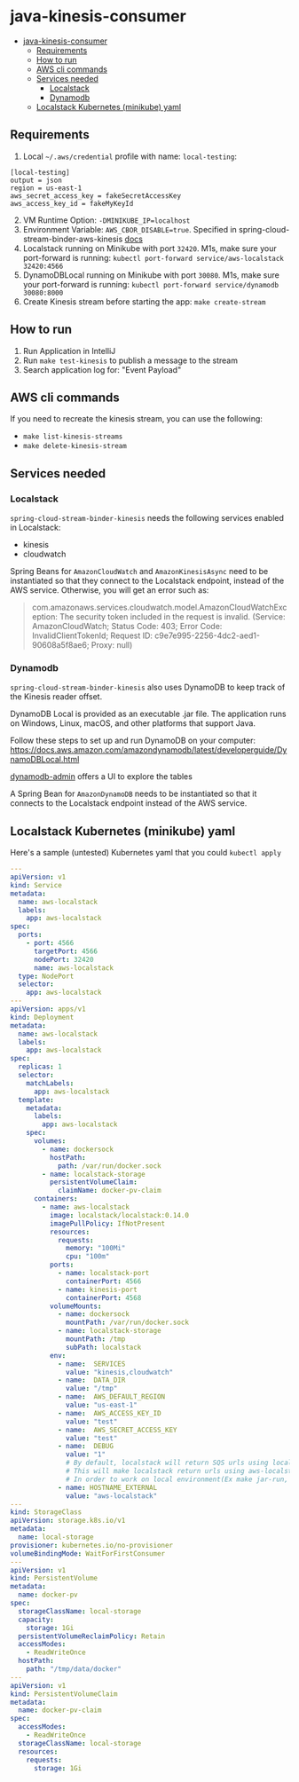 # java-kinesis-consumer

- [java-kinesis-consumer](#java-kinesis-consumer)
  - [Requirements](#requirements)
  - [How to run](#how-to-run)
  - [AWS cli commands](#aws-cli-commands)
  - [Services needed](#services-needed)
    - [Localstack](#localstack)
    - [Dynamodb](#dynamodb)
  - [Localstack Kubernetes (minikube) yaml](#localstack-kubernetes-minikube-yaml)

## Requirements

1. Local `~/.aws/credential` profile with name: `local-testing`:

```properties
[local-testing]
output = json
region = us-east-1
aws_secret_access_key = fakeSecretAccessKey
aws_access_key_id = fakeMyKeyId
```

2. VM Runtime Option: `-DMINIKUBE_IP=localhost`
3. Environment Variable: `AWS_CBOR_DISABLE=true`. Specified in spring-cloud-stream-binder-aws-kinesis [docs](https://github.com/spring-cloud/spring-cloud-stream-binder-aws-kinesis/blob/v3.0.0/spring-cloud-stream-binder-kinesis-docs/src/main/asciidoc/overview.adoc#telling-the-binder-to-use-your-local-endpoint)
4. Localstack running on Minikube with port `32420`. M1s, make sure your port-forward is running: `kubectl port-forward service/aws-localstack 32420:4566`
5. DynamoDBLocal running on Minikube with port `30080`. M1s, make sure your port-forward is running: `kubectl port-forward service/dynamodb 30080:8000`
6. Create Kinesis stream before starting the app: `make create-stream`

## How to run

1. Run Application in IntelliJ
2. Run `make test-kinesis` to publish a message to the stream
3. Search application log for: "Event Payload"

## AWS cli commands

If you need to recreate the kinesis stream, you can use the following:
- `make list-kinesis-streams`
- `make delete-kinesis-stream`

## Services needed

### Localstack

`spring-cloud-stream-binder-kinesis` needs the following services enabled in Localstack:
- kinesis
- cloudwatch

Spring Beans for `AmazonCloudWatch` and `AmazonKinesisAsync` need to be instantiated so that they connect to the Localstack endpoint, instead of the AWS service. Otherwise, you will get an error such as:

> com.amazonaws.services.cloudwatch.model.AmazonCloudWatchException: The security token included in the request is invalid. (Service: AmazonCloudWatch; Status Code: 403; Error Code: InvalidClientTokenId; Request ID: c9e7e995-2256-4dc2-aed1-90608a5f8ae6; Proxy: null)

### Dynamodb

`spring-cloud-stream-binder-kinesis` also uses DynamoDB to keep track of the Kinesis reader offset.

DynamoDB Local is provided as an executable .jar file. The application runs on Windows, Linux, macOS, and other platforms that support Java.

Follow these steps to set up and run DynamoDB on your computer:
https://docs.aws.amazon.com/amazondynamodb/latest/developerguide/DynamoDBLocal.html

[dynamodb-admin](https://www.npmjs.com/package/dynamodb-admin) offers a UI to explore the tables

A Spring Bean for `AmazonDynamoDB` needs to be instantiated so that it connects to the Localstack endpoint instead of the AWS service.

## Localstack Kubernetes (minikube) yaml

Here's a sample (untested) Kubernetes yaml that you could `kubectl apply`

```yaml
---
apiVersion: v1
kind: Service
metadata:
  name: aws-localstack
  labels:
    app: aws-localstack
spec:
  ports:
    - port: 4566
      targetPort: 4566
      nodePort: 32420
      name: aws-localstack
  type: NodePort
  selector:
    app: aws-localstack
---
apiVersion: apps/v1
kind: Deployment
metadata:
  name: aws-localstack
  labels:
    app: aws-localstack
spec:
  replicas: 1
  selector:
    matchLabels:
      app: aws-localstack
  template:
    metadata:
      labels:
        app: aws-localstack
    spec:
      volumes:
        - name: dockersock
          hostPath:
            path: /var/run/docker.sock
        - name: localstack-storage
          persistentVolumeClaim:
            claimName: docker-pv-claim
      containers:
        - name: aws-localstack
          image: localstack/localstack:0.14.0
          imagePullPolicy: IfNotPresent
          resources:
            requests:
              memory: "100Mi"
              cpu: "100m"
          ports:
            - name: localstack-port
              containerPort: 4566
            - name: kinesis-port
              containerPort: 4568
          volumeMounts:
            - name: dockersock
              mountPath: /var/run/docker.sock
            - name: localstack-storage
              mountPath: /tmp
              subPath: localstack
          env:
            - name:  SERVICES
              value: "kinesis,cloudwatch"
            - name:  DATA_DIR
              value: "/tmp"
            - name:  AWS_DEFAULT_REGION
              value: "us-east-1"
            - name:  AWS_ACCESS_KEY_ID
              value: "test"
            - name:  AWS_SECRET_ACCESS_KEY
              value: "test"
            - name:  DEBUG
              value: "1"
              # By default, localstack will return SQS urls using localhost, this doesn't help when running the service on minikube(make kube-run).
              # This will make localstack return urls using aws-localstack as host, this will work when running services in minikube. 
              # In order to work on local environment(Ex make jar-run, run from IDE), we need to add an aws-localstack host entry in /etc/hosts file using minikube ip.
            - name: HOSTNAME_EXTERNAL
              value: "aws-localstack"
---
kind: StorageClass
apiVersion: storage.k8s.io/v1
metadata:
  name: local-storage
provisioner: kubernetes.io/no-provisioner
volumeBindingMode: WaitForFirstConsumer
---
apiVersion: v1
kind: PersistentVolume
metadata:
  name: docker-pv
spec:
  storageClassName: local-storage
  capacity:
    storage: 1Gi
  persistentVolumeReclaimPolicy: Retain
  accessModes:
    - ReadWriteOnce
  hostPath:
    path: "/tmp/data/docker"
---
apiVersion: v1
kind: PersistentVolumeClaim
metadata:
  name: docker-pv-claim
spec:
  accessModes:
    - ReadWriteOnce
  storageClassName: local-storage
  resources:
    requests:
      storage: 1Gi
```
